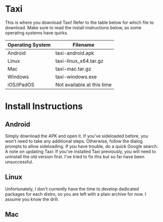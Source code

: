 # Taxi
This is where you download Taxi!
Refer to the table below for which file to download.  Make sure to read the install instructions below, as some operating systems have quirks.

|**Operating System**|**Filename**|
|----------------|--------|
|Android|taxi-android.apk|
|Linux|taxi-linux_x64.tar.gz|
|Mac|taxi-mac.tar.gz|
|Windows|taxi-windows.exe|
|iOS/iPadOS|Not available at this time|

# Install Instructions
## Android
Simply download the APK and open it.  If you've sideloaded before, you won't need to take any additional steps.  Otherwise, follow the dialog prompts to allow sideloading.  If you have trouble, do a quick Google search.
A note on updating Taxi: If you've installed Taxi previously, you will need to uninstall the old version first.  I've tried to fix this but so far have been unsuccessful.

## Linux
Unfortunately, I don't currently have the time to develop dedicated packages for each distro, so you are left with a plain archive for now.  I assume you know the drill.

## Mac
